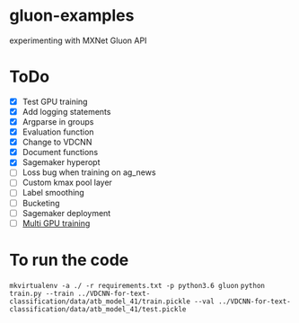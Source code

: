 # gluon-examples
experimenting with MXNet Gluon API

# ToDo

- [x] Test GPU training
- [x] Add logging statements
- [x] Argparse in groups
- [x] Evaluation function
- [x] Change to VDCNN
- [x] Document functions
- [x] Sagemaker hyperopt
- [ ] Loss bug when training on ag_news
- [ ] Custom kmax pool layer
- [ ] Label smoothing
- [ ] Bucketing
- [ ] Sagemaker deployment
- [ ] [Multi GPU training](https://medium.com/apache-mxnet/94-accuracy-on-cifar-10-in-10-minutes-with-amazon-sagemaker-754e441d01d7)

# To run the code

`mkvirtualenv -a ./ -r requirements.txt -p python3.6 gluon`
`python train.py --train ../VDCNN-for-text-classification/data/atb_model_41/train.pickle --val ../VDCNN-for-text-classification/data/atb_model_41/test.pickle`
